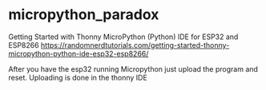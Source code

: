 # micropython_paradox

Getting Started with Thonny MicroPython (Python) IDE for ESP32 and ESP8266
https://randomnerdtutorials.com/getting-started-thonny-micropython-python-ide-esp32-esp8266/

After you have the esp32 running Micropython just upload the program and reset. Uploading is done in the thonny IDE
